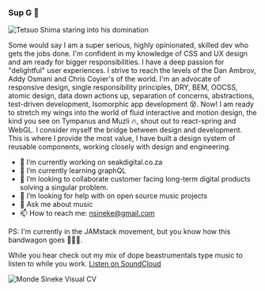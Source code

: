 ### Sup G 👋

![Tetsuo Shima staring into his domination](https://media.giphy.com/media/jsoMtBuP1Ahpu/giphy.gif)


Some would say I am a super serious, highly opinionated, skilled dev who gets the jobs done. I'm confident in my knowledge of CSS and UX design and am ready for bigger responsibilities. I have a deep passion for "delightful" user experiences. I strive to reach the levels of the Dan Ambrov, Addy Osmani and Chris Coyier's of the world. I'm an advocate of responsive design, single responsibility principles, DRY, BEM, OOCSS, atomic design, data down actions up, separation of concerns, abstractions, test-driven development, Isomorphic app development 😵. Now! I am ready to stretch my wings into the world of fluid interactive and motion design, the kind you see on Tympanus and Muzli 🔥, shout out to react-spring and WebGL. I consider myself the bridge between design and development. This is where I provide the most value, I have built a design system of reusable components, working closely with design and engineering.

- 🔭 I’m currently working on seakdigital.co.za
- 🌱 I’m currently learning graphQL
- 👯 I’m looking to collaborate customer facing long-term digital products solving a singular problem.
- 🤔 I’m looking for help with on open source music projects
- 💬 Ask me about music
- 📫 How to reach me: nsineke@gmail.com

PS: I'm currently in the JAMstack movement, but you know how this bandwagon goes 🤷🏿‍♂️.

While you hear check out my mix of dope beastrumentals type music to listen to while you work.
[Listen on SoundCloud](https://soundcloud.com/skaftinselects/seak-dj-funeral-for-passion?in=skaftinselects/sets/skaftin-selector)

![Monde Sineke Visual CV](https://lh3.googleusercontent.com/tvYO1sL1c4PXsc4Cl-qJQILHnjvh8BYAo3ACZHpzJ_v8BjZQ6dW7nOAug3JzWTzRgCJo7aUTTPSWO12xxcDT=w1960-h3478-rw)

<!--
**S3ak/S3ak** is a ✨ _special_ ✨ repository because its `README.md` (this file) appears on your GitHub profile.
